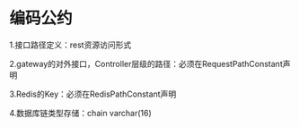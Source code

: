 # 编码公约

1.接口路径定义：rest资源访问形式

2.gateway的对外接口，Controller层级的路径：必须在RequestPathConstant声明

3.Redis的Key：必须在RedisPathConstant声明

4.数据库链类型存储：chain varchar(16)